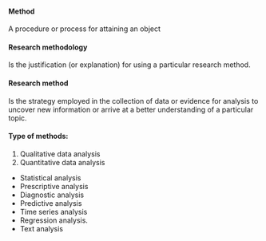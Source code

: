 
#### Method
A procedure or process for attaining an object

#### Research methodology
Is the justification (or explanation) for using a particular research method.

#### Research method
Is the strategy employed in the collection of data or evidence for analysis to uncover new information or arrive at a better understanding of a particular topic.

#### Type of methods:
1. Qualitative data analysis
2. Quantitative data analysis

- Statistical analysis
- Prescriptive analysis
- Diagnostic analysis
- Predictive analysis
- Time series analysis
- Regression analysis.
- Text analysis

